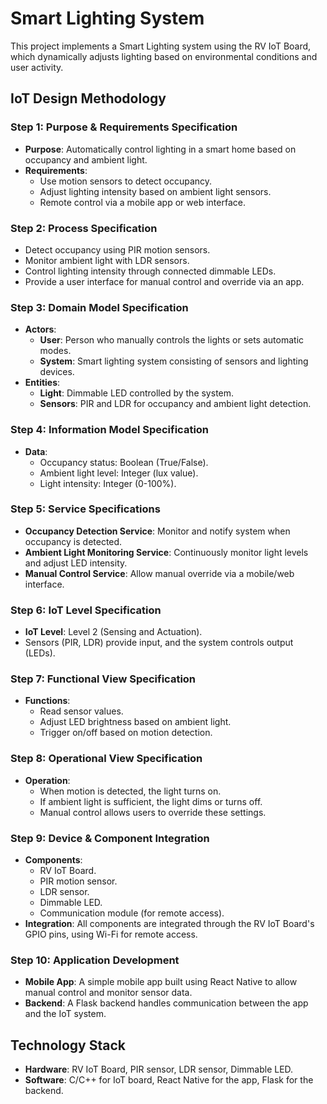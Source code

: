 # Smart Lighting System

This project implements a Smart Lighting system using the RV IoT Board, which dynamically adjusts lighting based on environmental conditions and user activity.

## **IoT Design Methodology**

### **Step 1: Purpose & Requirements Specification**
- **Purpose**: Automatically control lighting in a smart home based on occupancy and ambient light.
- **Requirements**:
  - Use motion sensors to detect occupancy.
  - Adjust lighting intensity based on ambient light sensors.
  - Remote control via a mobile app or web interface.

### **Step 2: Process Specification**
- Detect occupancy using PIR motion sensors.
- Monitor ambient light with LDR sensors.
- Control lighting intensity through connected dimmable LEDs.
- Provide a user interface for manual control and override via an app.

### **Step 3: Domain Model Specification**
- **Actors**:
  - **User**: Person who manually controls the lights or sets automatic modes.
  - **System**: Smart lighting system consisting of sensors and lighting devices.
- **Entities**:
  - **Light**: Dimmable LED controlled by the system.
  - **Sensors**: PIR and LDR for occupancy and ambient light detection.

### **Step 4: Information Model Specification**
- **Data**: 
  - Occupancy status: Boolean (True/False).
  - Ambient light level: Integer (lux value).
  - Light intensity: Integer (0-100%).

### **Step 5: Service Specifications**
- **Occupancy Detection Service**: Monitor and notify system when occupancy is detected.
- **Ambient Light Monitoring Service**: Continuously monitor light levels and adjust LED intensity.
- **Manual Control Service**: Allow manual override via a mobile/web interface.

### **Step 6: IoT Level Specification**
- **IoT Level**: Level 2 (Sensing and Actuation).
- Sensors (PIR, LDR) provide input, and the system controls output (LEDs).

### **Step 7: Functional View Specification**
- **Functions**:
  - Read sensor values.
  - Adjust LED brightness based on ambient light.
  - Trigger on/off based on motion detection.

### **Step 8: Operational View Specification**
- **Operation**:
  - When motion is detected, the light turns on.
  - If ambient light is sufficient, the light dims or turns off.
  - Manual control allows users to override these settings.

### **Step 9: Device & Component Integration**
- **Components**:
  - RV IoT Board.
  - PIR motion sensor.
  - LDR sensor.
  - Dimmable LED.
  - Communication module (for remote access).
- **Integration**: All components are integrated through the RV IoT Board's GPIO pins, using Wi-Fi for remote access.

### **Step 10: Application Development**
- **Mobile App**: A simple mobile app built using React Native to allow manual control and monitor sensor data.
- **Backend**: A Flask backend handles communication between the app and the IoT system.

## **Technology Stack**
- **Hardware**: RV IoT Board, PIR sensor, LDR sensor, Dimmable LED.
- **Software**: C/C++ for IoT board, React Native for the app, Flask for the backend.
